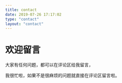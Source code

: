 ```yaml
---
title: contact
date: 2019-07-26 17:17:02
type: "contact"
layout: "contact"
---
```


# 欢迎留言
大家有任何问题，都可以在评论区给我留言，

我很忙啦，如果不是很麻烦的问题就直接在评论区留言啦。